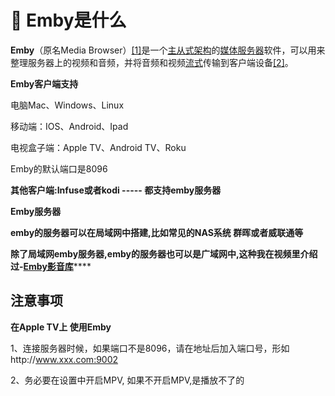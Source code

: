 # 💚 Emby是什么

**Emby**（原名Media Browser）[\[1\]](https://zh.wikipedia.org/wiki/Emby#cite_note-1)是一个[主从式架构](https://zh.wikipedia.org/wiki/%E4%B8%BB%E5%BE%9E%E5%BC%8F%E6%9E%B6%E6%A7%8B)的[媒体服务器](https://zh.wikipedia.org/w/index.php?title=%E5%AA%92%E4%BD%93%E6%9C%8D%E5%8A%A1%E5%99%A8&action=edit&redlink=1)软件，可以用来整理服务器上的视频和音频，并将音频和视频[流式](https://zh.wikipedia.org/wiki/%E6%B5%81%E5%BC%8F%E5%A4%84%E7%90%86)传输到客户端设备[\[2\]](https://zh.wikipedia.org/wiki/Emby#cite_note-2)。

**Emby客户端支持**

电脑Mac、Windows、Linux

移动端：IOS、Android、Ipad

 电视盒子端：Apple TV、Android TV、Roku

 Emby的默认端口是8096

**其他客户端:Infuse或者kodi  ----- 都支持emby服务器**

 **Emby服务器**

 **emby的服务器可以在局域网中搭建,比如常见的NAS系统 群晖或者威联通等**

  **除了局域网emby服务器,emby的服务器也可以是广域网中,这种我在视频里介绍过-**[**Emby影音库**](https://www.youtube.com/watch?v=e2RrVi1Xn3s)\*\*\*\*

##  注意事项

  **在Apple TV上 使用Emby** 

   1、连接服务器时候，如果端口不是8096，请在地址后加入端口号，形如http://www.xxx.com:9002

   2、务必要在设置中开启MPV, 如果不开启MPV,是播放不了的





























 


